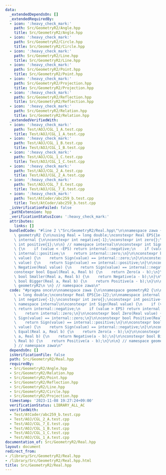 ```yaml
---
data:
  _extendedDependsOn: []
  _extendedRequiredBy:
  - icon: ':heavy_check_mark:'
    path: Src/GeometryR2/Angle.hpp
    title: Src/GeometryR2/Angle.hpp
  - icon: ':heavy_check_mark:'
    path: Src/GeometryR2/Circle.hpp
    title: Src/GeometryR2/Circle.hpp
  - icon: ':heavy_check_mark:'
    path: Src/GeometryR2/Line.hpp
    title: Src/GeometryR2/Line.hpp
  - icon: ':heavy_check_mark:'
    path: Src/GeometryR2/Point.hpp
    title: Src/GeometryR2/Point.hpp
  - icon: ':heavy_check_mark:'
    path: Src/GeometryR2/Projection.hpp
    title: Src/GeometryR2/Projection.hpp
  - icon: ':heavy_check_mark:'
    path: Src/GeometryR2/Reflection.hpp
    title: Src/GeometryR2/Reflection.hpp
  - icon: ':heavy_check_mark:'
    path: Src/GeometryR2/Relation.hpp
    title: Src/GeometryR2/Relation.hpp
  _extendedVerifiedWith:
  - icon: ':heavy_check_mark:'
    path: Test/AOJ/CGL_1_A.test.cpp
    title: Test/AOJ/CGL_1_A.test.cpp
  - icon: ':heavy_check_mark:'
    path: Test/AOJ/CGL_1_B.test.cpp
    title: Test/AOJ/CGL_1_B.test.cpp
  - icon: ':heavy_check_mark:'
    path: Test/AOJ/CGL_1_C.test.cpp
    title: Test/AOJ/CGL_1_C.test.cpp
  - icon: ':heavy_check_mark:'
    path: Test/AOJ/CGL_2_A.test.cpp
    title: Test/AOJ/CGL_2_A.test.cpp
  - icon: ':heavy_check_mark:'
    path: Test/AOJ/CGL_7_E.test.cpp
    title: Test/AOJ/CGL_7_E.test.cpp
  - icon: ':heavy_check_mark:'
    path: Test/AtCoder/abc259_b.test.cpp
    title: Test/AtCoder/abc259_b.test.cpp
  _isVerificationFailed: false
  _pathExtension: hpp
  _verificationStatusIcon: ':heavy_check_mark:'
  attributes:
    links: []
  bundledCode: "#line 2 \"Src/GeometryR2/Real.hpp\"\n\nnamespace zawa {\n\nnamespace\
    \ geometryR2 {\n\nusing Real = long double;\nconstexpr Real EPS{1e-12};\n\nnamespace\
    \ internal {\n\nconstexpr int negative{-1};\nconstexpr int zero{};\nconstexpr\
    \ int positive{1};\n\n} // namespace internal\n\nconstexpr int Sign(Real value)\
    \ {\n    if (value < -EPS) return internal::negative;\n    if (value > EPS) return\
    \ internal::positive;\n    return internal::zero;\n}\n\nconstexpr bool Zero(Real\
    \ value) {\n    return Sign(value) == internal::zero;\n}\n\nconstexpr bool Positive(Real\
    \ value) {\n    return Sign(value) == internal::positive;\n}\n\nconstexpr bool\
    \ Negative(Real value) {\n    return Sign(value) == internal::negative;\n}\n\n\
    constexpr bool Equal(Real a, Real b) {\n    return Zero(a - b);\n}\n\nconstexpr\
    \ bool Smaller(Real a, Real b) {\n    return Negative(a - b);\n}\n\nconstexpr\
    \ bool Bigger(Real a, Real b) {\n    return Positive(a - b);\n}\n\n} // namespace\
    \ geometryR2\n \n} // namespace zawa\n"
  code: "#pragma once\n\nnamespace zawa {\n\nnamespace geometryR2 {\n\nusing Real\
    \ = long double;\nconstexpr Real EPS{1e-12};\n\nnamespace internal {\n\nconstexpr\
    \ int negative{-1};\nconstexpr int zero{};\nconstexpr int positive{1};\n\n} //\
    \ namespace internal\n\nconstexpr int Sign(Real value) {\n    if (value < -EPS)\
    \ return internal::negative;\n    if (value > EPS) return internal::positive;\n\
    \    return internal::zero;\n}\n\nconstexpr bool Zero(Real value) {\n    return\
    \ Sign(value) == internal::zero;\n}\n\nconstexpr bool Positive(Real value) {\n\
    \    return Sign(value) == internal::positive;\n}\n\nconstexpr bool Negative(Real\
    \ value) {\n    return Sign(value) == internal::negative;\n}\n\nconstexpr bool\
    \ Equal(Real a, Real b) {\n    return Zero(a - b);\n}\n\nconstexpr bool Smaller(Real\
    \ a, Real b) {\n    return Negative(a - b);\n}\n\nconstexpr bool Bigger(Real a,\
    \ Real b) {\n    return Positive(a - b);\n}\n\n} // namespace geometryR2\n \n\
    } // namespace zawa\n"
  dependsOn: []
  isVerificationFile: false
  path: Src/GeometryR2/Real.hpp
  requiredBy:
  - Src/GeometryR2/Angle.hpp
  - Src/GeometryR2/Relation.hpp
  - Src/GeometryR2/Point.hpp
  - Src/GeometryR2/Reflection.hpp
  - Src/GeometryR2/Line.hpp
  - Src/GeometryR2/Circle.hpp
  - Src/GeometryR2/Projection.hpp
  timestamp: '2023-11-08 19:27:24+09:00'
  verificationStatus: LIBRARY_ALL_AC
  verifiedWith:
  - Test/AtCoder/abc259_b.test.cpp
  - Test/AOJ/CGL_2_A.test.cpp
  - Test/AOJ/CGL_7_E.test.cpp
  - Test/AOJ/CGL_1_B.test.cpp
  - Test/AOJ/CGL_1_C.test.cpp
  - Test/AOJ/CGL_1_A.test.cpp
documentation_of: Src/GeometryR2/Real.hpp
layout: document
redirect_from:
- /library/Src/GeometryR2/Real.hpp
- /library/Src/GeometryR2/Real.hpp.html
title: Src/GeometryR2/Real.hpp
---
```

